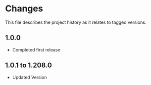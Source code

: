 # Changes
This file describes the project history as it relates to tagged versions.

## 1.0.0
- Completed first release

## 1.0.1 to 1.208.0
- Updated Version
